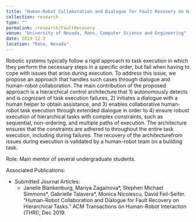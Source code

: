 ```yaml
---
title: "Human-Robot Collaboration and Dialogue for Fault Recovery on Hierarchical Tasks."
collection: research
type: ""
permalink: /research/FaultRecovery
venue: "University of Nevada, Reno, Computer Science and Engineering"
date: 2019-12-3
location: "Reno, Nevada"
---
```

Robotic systems typically follow a rigid approach to task execution in which they perform the necessary steps in a specific order, but fail when having to cope with issues that arise during execution. To address this issue, we propose an approach that handles such cases through dialogue and human-robot collaboration. The main contribution of the proposed approach is a hierarchical control architecture that 1) autonomously detects and is cognizant of task execution failures, 2) initiates a dialogue with a human helper to obtain assistance, and 3) enables collaborative human-robot task execution through extended dialogue in order to 4) ensure robust execution of hierarchical tasks with complex constraints, such as sequential, non-ordering, and multiple paths of execution. The architecture ensures that the constraints are adhered to throughout the entire task execution, including during failures. The recovery of the architecturefrom issues during execution is validated by a human-robot team on a building task.

Role: Main mentor of several undergraduate students.

Associated Publications: 
* Submitted Journal Articles:
	* Janelle Blankenburg, Mariya Zagainova*, Stephen Michael Simmons*, Gabrielle Talavera*, Monica Nicolescu, David Feil-Seifer. “Human-Robot Collaboration and Dialogue for Fault Recovery on Hierarchical Tasks.” ACM Transactions on Human-Robot Interaction (THRI), Dec 2019.